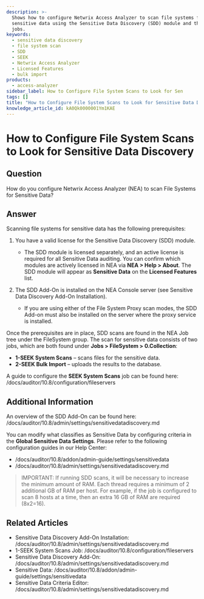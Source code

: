 ```yaml
---
description: >-
  Shows how to configure Netwrix Access Analyzer to scan file systems for
  sensitive data using the Sensitive Data Discovery (SDD) module and the SEEK
  jobs.
keywords:
  - sensitive data discovery
  - file system scan
  - SDD
  - SEEK
  - Netwrix Access Analyzer
  - Licensed Features
  - bulk import
products:
  - access-analyzer
sidebar_label: How to Configure File System Scans to Look for Sen
tags: []
title: "How to Configure File System Scans to Look for Sensitive Data Discovery"
knowledge_article_id: kA0Qk0000001Ym1KAE
---
```


# How to Configure File System Scans to Look for Sensitive Data Discovery

## Question

How do you configure Netwrix Access Analyzer (NEA) to scan File Systems for Sensitive Data?

## Answer

Scanning file systems for sensitive data has the following prerequisites:

1. You have a valid license for the Sensitive Data Discovery (SDD) module.
   - The SDD module is licensed separately, and an active license is required for all Sensitive Data auditing. You can confirm which modules are actively licensed in NEA via **NEA > Help > About**. The SDD module will appear as **Sensitive Data** on the **Licensed Features** list.

2. The SDD Add-On is installed on the NEA Console server (see Sensitive Data Discovery Add-On Installation).
   - If you are using either of the File System Proxy scan modes, the SDD Add-on must also be installed on the server where the proxy service is installed.

Once the prerequisites are in place, SDD scans are found in the NEA Job tree under the FileSystem group. The scan for sensitive data consists of two jobs, which are both found under **Jobs > FileSystem > 0.Collection**:

- **1-SEEK System Scans** – scans files for the sensitive data.
- **2-SEEK Bulk Import** – uploads the results to the database.

A guide to configure the **SEEK System Scans** job can be found here: /docs/auditor/10.8/configuration/fileservers

## Additional Information

An overview of the SDD Add-On can be found here: /docs/auditor/10.8/admin/settings/sensitivedatadiscovery.md

You can modify what classifies as Sensitive Data by configuring criteria in the **Global Sensitive Data Settings**. Please refer to the following configuration guides in our Help Center:

- /docs/auditor/10.8/addon/admin-guide/settings/sensitivedata
- /docs/auditor/10.8/admin/settings/sensitivedatadiscovery.md

> IMPORTANT: If running SDD scans, it will be necessary to increase the minimum amount of RAM. Each thread requires a minimum of 2 additional GB of RAM per host. For example, if the job is configured to scan 8 hosts at a time, then an extra 16 GB of RAM are required (8x2=16).

## Related Articles

- Sensitive Data Discovery Add-On Installation: /docs/auditor/10.8/admin/settings/sensitivedatadiscovery.md
- 1-SEEK System Scans Job: /docs/auditor/10.8/configuration/fileservers
- Sensitive Data Discovery Add-On: /docs/auditor/10.8/admin/settings/sensitivedatadiscovery.md
- Sensitive Data: /docs/auditor/10.8/addon/admin-guide/settings/sensitivedata
- Sensitive Data Criteria Editor: /docs/auditor/10.8/admin/settings/sensitivedatadiscovery.md

